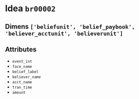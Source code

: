 # Idea `br00002`

## Dimens `['beliefunit', 'belief_paybook', 'believer_acctunit', 'believerunit']`

## Attributes
- `event_int`
- `face_name`
- `belief_label`
- `believer_name`
- `acct_name`
- `tran_time`
- `amount`
